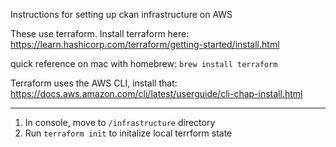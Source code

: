 Instructions for setting up ckan infrastructure on AWS

These use terraform. Install terraform here: 
https://learn.hashicorp.com/terraform/getting-started/install.html

quick reference on mac with homebrew: 
`brew install terraform`

Terraform uses the AWS CLI, install that: https://docs.aws.amazon.com/cli/latest/userguide/cli-chap-install.html

----


1. In console, move to `/infrastructure` directory
2. Run `terraform init` to initalize local terrform state
